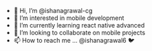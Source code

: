 - 👋 Hi, I’m @ishanagrawal-cg
- 👀 I’m interested in mobile development 
- 🌱 I’m currently learning react native advanced 
- 💞️ I’m looking to collaborate on mobile projects
- 📫 How to reach me ... @ishanagrawal6 🐦 

<!---
ishanagrawal-cg/ishanagrawal-cg is a ✨ special ✨ repository because its `README.md` (this file) appears on your GitHub profile.
You can click the Preview link to take a look at your changes.
--->
